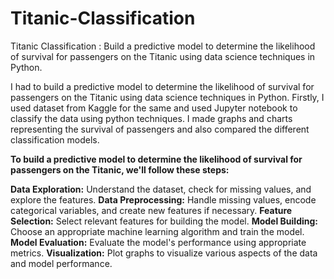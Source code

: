 # Titanic-Classification
Titanic Classification : Build a predictive model to determine the likelihood of survival for passengers on the Titanic using data science techniques in Python.


I had to build a predictive model to determine the likelihood of survival for passengers on the Titanic using data science techniques in Python.
Firstly, I used dataset from Kaggle for the same and used Jupyter notebook to classify the data using python techniques. I made graphs and charts representing the survival of passengers and also compared the different classification models.


**To build a predictive model to determine the likelihood of survival for passengers on the Titanic, we'll follow these steps:**

**Data Exploration:** Understand the dataset, check for missing values, and explore the features.
**Data Preprocessing:** Handle missing values, encode categorical variables, and create new features if necessary.
**Feature Selection:** Select relevant features for building the model.
**Model Building:** Choose an appropriate machine learning algorithm and train the model.
**Model Evaluation:** Evaluate the model's performance using appropriate metrics.
**Visualization:** Plot graphs to visualize various aspects of the data and model performance.

